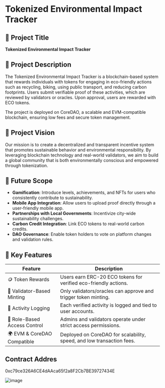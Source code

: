 # Tokenized Environmental Impact Tracker

## 📘 Project Title
**Tokenized Environmental Impact Tracker**

## 📝 Project Description
The Tokenized Environmental Impact Tracker is a blockchain-based system that rewards individuals with tokens for engaging in eco-friendly actions such as recycling, biking, using public transport, and reducing carbon footprints. Users submit verifiable proof of these activities, which are reviewed by validators or oracles. Upon approval, users are rewarded with ECO tokens.

The project is deployed on CoreDAO, a scalable and EVM-compatible blockchain, ensuring low fees and secure token management.

## 🌱 Project Vision
Our mission is to create a decentralized and transparent incentive system that promotes sustainable behavior and environmental responsibility. By leveraging blockchain technology and real-world validators, we aim to build a global community that is both environmentally conscious and empowered through tokenization.

## 🚀 Future Scope

- **Gamification**: Introduce levels, achievements, and NFTs for users who consistently contribute to sustainability.
- **Mobile App Integration**: Allow users to upload proof directly through a user-friendly mobile app.
- **Partnerships with Local Governments**: Incentivize city-wide sustainability challenges.
- **Carbon Credit Integration**: Link ECO tokens to real-world carbon credits.
- **DAO Governance**: Enable token holders to vote on platform changes and validation rules.

## 🔑 Key Features

| Feature                        | Description                                                                 |
|-------------------------------|-----------------------------------------------------------------------------|
| 🪙 Token Rewards               | Users earn ERC-20 ECO tokens for verified eco-friendly actions.             |
| 🔐 Validator-Based Minting    | Only validators/oracles can approve and trigger token minting.              |
| 🎯 Activity Logging           | Each verified activity is logged and tied to user accounts.                 |
| 🧾 Role-Based Access Control  | Admins and validators operate under strict access permissions.              |
| 🌍 EVM & CoreDAO Compatible   | Deployed on CoreDAO for scalability, speed, and low transaction fees.       |

## Contract Addres 
0xc79ce326A6CE4dAAca65f2a8F2Cb7BE39727434E

![image](https://github.com/user-attachments/assets/7985004a-f038-4ed4-8efb-30c65de4c1e8)
